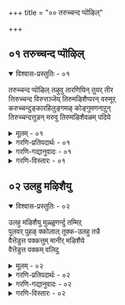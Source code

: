+++
title = "०० तरुच्चन्द प्पॊऴिल्"

+++

## ०१ तरुच्चन्द प्पॊऴिल्

<details open><summary>विश्वास-प्रस्तुतिः - ०१</summary>

तरुच्चन्द प्पॊऴिल् तऴुवु तारणियिन् तुयर् तीर  
त्तिरुच्चन्द विरुत्तञ्जॆय् तिरुमऴिशैप्परन् वरुमूर्  
करुच्चन्दुङ्कारहिलुङ्गमऴ् कोङ्गुमणनाऱुन्  
तिरुच्चन्दत्तुडन् मरुवु तिरुमऴिशैवळम् पदिये
</details>

<details><summary>मूलम् - ०१</summary>

तरुच्चन्द प्पॊऴिल् तऴुवु तारणियिन् तुयर् तीर  
त्तिरुच्चन्द विरुत्तञ्जॆय् तिरुमऴिशैप्परन् वरुमूर्  
करुच्चन्दुङ्कारहिलुङ्गमऴ् कोङ्गुमणनाऱुन्  
तिरुच्चन्दत्तुडन् मरुवु तिरुमऴिशैवळम् पदिये
</details>

<details><summary>गरणि-प्रतिपदार्थः - ०१</summary>

तरु=मरगळ, चन्दम्=सॊबगिनिन्द कूडिद, पॊऴिल्=तोपुगळिन्द, तऴुवु=सुत्तुवरिदिरुव, तारिणियिन्=भूमिय, तुयर्=सङ्कटगळु, तीर=तीरुवन्तॆ, तिरुच्चन्द विरुत्तम्=”तिरुच्चन्दविरुत्तम्”गळन्नु, शॆय्=रचिसिद, तिरुमऴिशैपरन्=तिरुमळिशैय श्रेष्ठ पुरुषनु, वरुम्= हुट्टिद, ऊर्=स्थळवॆन्दरॆ, करुचन्दुम्=प्रसिद्धवाद करिय श्रीगन्धद मरगळन्नू, कार्-करिय, अहिलुम्=अगरु मरगळन्नू, कमऴ्=कमळुत्तिरुव \(परिमळिसुव\), कोङ्गु=कोङ्गु मरगळन्नू, मणम्=सुगन्धवन्नु, नाऱुम्=बीसुव, हरडुव, तिरु=श्रीदेविय, चन्दत्तुडन्=सौन्दर्यदॊडनॆ, मरुवु=हॊन्दिकॊण्डिरुव, तिरुमऴैशै=तिरुमळिशै ऎम्ब, वळम्=सिरिसॊबगिन, पदिये=तिरुपतिये अदु\!
</details>

<details><summary>गरणि-गद्यानुवादः - ०१</summary>

अन्दवाद मरगळ तोपुगळिन्द सुत्तुवरिदिरुव भूमिय सङ्कटगळु तीरुवन्तॆ तिरुच्चन्द वृत्तवन्नु रचिसिद तिरुमळिशैय श्रेष्ठपुरुषनु हुट्टिद स्थळवॆन्दरॆ, प्रसिद्धवाद श्रीचन्दन मरगळन्नू, करिय अगरुमरगळन्नू कमळुत्तिरुव कोङ्गु मरगळन्नू, दिव्यसुगन्धवन्नु बीसि हरडुव श्रीदेविय सौन्दर्यदॊडनॆ हॊन्दिकॊण्डिरुव तिरुमळिशै ऎम्ब सिरिसॊबगिन तिरुपतिये अदु\! \(१\)
</details>

<details><summary>गरणि-विस्तारः - ०१</summary>

सृष्टिय सॊबगिनिन्द मॆरॆयुत्तिरुवुदु ई भूमण्डल. ऎत्तरवाद विशालवाद सुगन्धवन्नु सूसुव मरगळू;अवुगळ तोपुगळू भूमियमेलॆ ऎल्लॆल्लू हरडिकॊण्डिवॆ. सौन्दर्यमयवागिरुव प्रकृतिय नडुवॆ वासिसुव मानवनु अष्टे सुन्दरवाद जीवनवन्नु नडसबारदे? आदरॆ, मानवन जीवनवॆल्ल सङ्कटमयवे. भूलोकद सङ्कटगळन्नु तीरिसुवुदक्कॆ ऎडॆयिल्लवे? उण्टु. मनुष्यन ऎल्ल बगॆय दुःख सङ्कटगळन्नु

२

नीगिसुव दिव्यवाद, पवित्रवाद, स्थळगळु भूमिय मेलॆ अल्लल्लिवॆ. अवु भगवन्तन नित्यवासयोग्यवागि, रम्यवागि, प्रकृतिय भव्यतॆय स्थानवागि, भक्तरिगॆ आकर्षकवागि भगवन्तन हिरिमॆगॆ प्रत्यक्ष निदर्शनगळागि मॆरॆयुत्तवॆ. ई पवित्र स्थळगळन्नु “तिरुपति”, “दिव्यदेश”, “दिव्यक्षेत्र”, “पुण्यक्षेत्र”ऎन्दु बगॆबगॆयागि करॆयुत्तारॆ.

भरत खण्डदल्लि ई बगॆय पुण्यक्षेत्रगळु अनेकविदॆ. ऒन्दॊन्दू ऒन्दु तिरुपतिये. ऒन्दॊन्दू श्रेष्ठतॆगॆ आकर. ऒन्दॊन्दू चित्ताकर्षक. ऒन्दॊन्दरल्लियू ऒन्दॊन्दु बगॆय वैशिष्ट्य. यावुदो ऒन्दु तिरुपतियन्नु ऒब्बनु नोडिबन्दनॆन्द मात्रक्कॆ इन्नु बेरॆ यावुदन्नू नोडबेकॆम्ब हव्यासक्कॆ अवनु होगबेकादद्दिल्लवॆन्दु कैकट्टि कुळितुकॊळ्ळुवन्तिल्ल. ऒन्दागुतलॊन्दन्नु, ऎन्दरॆ ऎल्लवन्नू दर्शन माडलेबेकु. अल्लिय पवित्रतीर्थदल्लि मीयलेबेकु; भगवन्तनन्नु भक्तियिन्द सन्दर्शिसलेबेकु; तन्न सङ्कटगळन्नु अवन मुन्दॆ तोडिकॊळ्ळलेबेकु. आगले तृप्ति, आगले सन्तोष\!

“तिरुमऴिशै” ऎम्बुदु अन्थ ऒन्दु पुण्यक्षेत्र. बलुदॊड्ड श्रीगन्धद मरगळ, अगरुमरगळ देवदारु मरगळ, सुवासनॆयन्नु बीरुव अनेक मरगळ दॊड्डदॊड्ड तोपुगळिन्द तुम्बि रमणीयवागिरुवुदु आ तिरुमऴिशै क्षेत्र. आ सुगन्ध वृक्षगळ परिमळवॊन्दे सालदे? इदक्कॆ उत्तरवो ऎन्नुवन्तॆ, अल्लि भगवन्तनॊडनॆ नित्यवास माडुत्तिरुव श्रीदेविय दिव्यपरिमळवू, दिव्यतेजोमयवाद सौन्दर्यवू कूडिकॊण्डु, चेतोहारियागिदॆ. आद्दरिन्दले तिरुमऴिशै क्षेत्रक्कॆ अष्टु हॆच्चिन हिरिमॆ\!

तिरुमऴिशै ऎम्बुदु पुराणप्रसिद्धवाद महीसारक्षेत्र. अल्लि तपस्सु माडुत्तिद्द भार्गवमहर्षिगळ तपस्सन्नु भङ्गपडिसलु कनकाङ्गि ऎम्ब अप्सरकन्यॆयन्नु देवेन्द्रनु अल्लिगॆ कळुहिसिदनन्तॆ. भार्गवर तपस्सु कॆट्टितु. अदर फलवागि गण्डुमगु जनिसितु. कनकाङ्गि अदन्नु अल्लिये काडिनल्लिये बिट्टुहॊरटुहोदळु. अळुत्तिद्द मगुवन्नु ऒब्ब गोपालकनु कण्डनु. अदर वर्चस्सन्नु कण्डु आनन्दिसि, अदन्नु तन्न हॆण्डतिगॆ ऒप्पिसिदनु. अवळिगॆ मक्कळिरलिल्ल. बलुसन्तोषदिन्द अदन्नु ऎत्ति, तन्न मगुविनन्तॆये बॆळॆसलु मॊदलु माडिदळु. आदरॆ, हुट्टिदागिनिन्दलू आ मगु स्तन्यपानवन्नु माडलू इल्ल; मलमूत्रगळन्नु विसर्जिसलू इल्ल. हीगॆ, विचित्ररीतियल्लि अदु बहळ चॆनागि बॆळॆयुत्त बन्तु. मगुविन साकुतन्दॆ ऒब्ब ज्ञानियन्नु कण्डु, “अवनल्लि मगुवु आहारवन्नु तॆगॆदुकॊळ्ळदॆये, मलमूत्रगळिल्लदॆये बॆळॆयुत्तिदॆयल्ला, इदु हेगॆ साध्य”ऎन्दु केळिदनु. आ ज्ञानियु मगुविगॆ भयभक्तियिन्द स्वल्प हालन्नु अर्पिसिदनु. मगु अदन्नु कुडियितु. दिनदिनवू इदु नडॆयितु. ऒन्दु दिन, मगु कुडिद हालिन शेषवन्नु तन्न साकुतायिगॆ कॊट्टु कुडिसितु. अदरिन्द अवळु गर्भवतियागि गण्डुमगुवन्नु हडॆदळु. आ मगुवे कणिकण्णन्. अवनु मुन्दॆ “साकुमगु”विन शिष्यनागि, महात्मनादद्दु.

मगुविगॆ एळुवर्षगळ वयस्सु आदाग, अवनु तन्न साकु

३

तन्दॆतायिगळन्नु बिट्टु, देशद ऎल्ल यात्रास्थळगळन्नु सन्दर्शिसलु हॊरटनु. आ कालावधियल्लिये अवनु ऎल्ल बगॆय धर्मगळ वेदान्तवन्नू \(शाक्य, न्याय, वैशेषिक, साङ्ख्य, पातञ्जल मत्तु कापाल\) अध्ययन माडिदनु. कडॆगॆ शैव वेदान्तवन्नु दिव्यवागि विवरिसुव शिवभक्तनागि, मौनवन्नाचरिसतॊडगिदनु.

अवन हिरिमॆयन्नरित पेयाऴ्वार् ऎम्बुवरु अवन मौनवन्नु ऒन्दु विशिष्ट प्रयोग नडसि, मुरिदरु. अवनिरुव स्थळक्कॆ हत्तिरदल्लिये अवन कण्णॆदुरिगे ऒन्दु कैतोटवन्नु माडि, गिडगळन्नु तलॆकॆळगागि नॆट्टु, तूतुगळिरुव मडकॆयल्लि नीरुतुम्बि अवक्कॆ नीरॆरॆयतॊडगिदरु. हीगॆ ऎष्टुदिन कळॆयितो\! मौनिगॆ नगॆ बन्तु. नक्कू, “एनिदु निन्न हुच्चु? ऎन्द. पेयाऴ्वाररिगू अवनिगू मातुमुन्दुवरिदु, अन्दिनिन्द अवनु विष्णुविन अचलभक्तनादनु. आ विचित्र मनुष्यने” तिरुमऴिशै पिरान्-\(ऎन्दरॆ, तिरुमऴिशै हिरिमॆयवनु\). अवने “भक्तिसार” ऎन्दु सुप्रसिद्धनाद आऴ्वाररु. अवरे तिरुमऴिशै आऴ्वाररु.

तिरुमऴिशै आऴ्वाररु रचिसिरुव प्रबन्धगळु ऎरडे. “तिरुच्चन्द विरुत्तम्”ऎम्बुदु अवुगळल्लि ऎरडनॆयदु. नालायिर दिव्यप्रबन्धद मॊदलसाविरदल्लि इदन्नु ऒन्दु प्रधानवाद प्रबन्धवॆन्दु परिगणिसलागिदॆ. हॆसरु सूचिसुवन्तॆ तिरुच्चन्द विरुत्तम् ऎम्बुदु नाल्कुपादगळ ऒन्दु समपाद वृत्त विशेष. वृत्तगळ रचनॆयल्लि अनुसरिसबेकाद ऎल्ल लक्षणगळन्नू इल्लियू अनुसरिसलागिदॆ. आदरॆ, इदु बलुसुन्दरवागि, गानयोग्यवागि, रसमयवागि वेदान्तपूर्णवागिबहळ आकर्षकवागिदॆ. आद्दरिन्द, अदे हॆसरन्ने ई ग्रन्थक्कू अन्वयिसलागिदॆ.

ई तनियन् नल्लि हेळिरुवन्तॆ, तिरुमऴिशैयन्नु आवरिसिरुव प्रकृतिय परिमळिसुव सौन्दर्यवू अल्लि नॆलॆसिरुव श्रीदेविय दिव्यपरिमळ सौन्दर्यवू कूडिकॊण्डु हेगॆ अदन्नु आकर्षकवन्नागि माडिदॆयो, हागॆये तिरुच्चन्द विरुत्त प्रबन्धदल्लि लक्ष्मीदेविय मत्तु लक्ष्मीपतिय गुणगानद दिव्यसॊबगु सम्मिळितवागि प्रबन्धद हिरिमॆयन्नु हॆच्चिसिदॆ.

इन्नॊन्दु विशेष- दयास्वरूपळागिरुव श्रीदेवियॊडनॆ भगवन्तनु नित्यवास माडुव क्षेत्र भूमियमेलॆ ऎष्टु हिरिमॆयदु ऎन्दु पुण्यक्षेत्रवन्नु बायितुम्ब हॊगळुवुदु अदु. भक्तश्रेष्ठरिगॆ अवकाशकॊट्टु, आ क्षेत्रवू सह भगवन्तन सेवॆयल्लि तॊडगिरुत्तदॆयल्लवे?

४
</details>


## ०२ उलहु मऴिशैयु

<details open><summary>विश्वास-प्रस्तुतिः - ०२</summary>

उलहु मऴिशैयु मुळ्ळुणर्न्दु तम्मिऱ्  
पुलवर् पुहऴ् क्कोलाल् तूक्क-उलहु तन्नै  
वैत्तॆडुत्त पक्कत्तुम् मानीर् मऴिशैये  
वैत्तॆडुत्त पक्कम् वलिदु
</details>

<details><summary>मूलम् - ०२</summary>

उलहु मऴिशैयु मुळ्ळुणर्न्दु तम्मिऱ्  
पुलवर् पुहऴ् क्कोलाल् तूक्क-उलहु तन्नै  
वैत्तॆडुत्त पक्कत्तुम् मानीर् मऴिशैये  
वैत्तॆडुत्त पक्कम् वलिदु
</details>

<details><summary>गरणि-प्रतिपदार्थः - ०२</summary>

उलहुम्=ऎल्ला लोकगळन्नू, मऴिशैयुम्=तिरुमऴिशैयन्नू, तम्मील्=तम्मल्लिये, उळ्=मनस्सिनल्लि, उणर्न्दु=योचिसि\(परीक्षिसि\), पुलवर्=चतुर्मुख ब्रह्मनु, पुहऴ् कोलाल्=कीर्तियॆम्ब त्रासिनल्लि, तूक्क=तूगलु, उलहुतन्नै=लोकगळन्नु, वैत्तु=इट्टु, ऎडुत्त=ऎत्तुव, पक्कत्तुम्=कडॆगिन्तलू\(तट्टॆगिन्तलू\) मा=सिरिसॊबगिन \(श्रेष्ठवाद\)नीर्=स्थितिय \(रस, गुण, स्वभाव इत्यादि\)मऴिशैये=तिरुमऴिशैयन्ने\(ऒन्दन्ने\), वैत्त=इट्टु, ऎडुत्त पक्कम्=कडॆये\(तट्टॆये\), वलिदु=हॆच्चु भारवुळ्ळद्दु.
</details>

<details><summary>गरणि-गद्यानुवादः - ०२</summary>

ऎल्ला लोकगळन्नू तिरुमऴिशैयन्नू तम्म मनस्सिनल्लिये परीक्षिसि नोडबेकॆन्दु योचिसि, चतुर्मुख ब्रह्मनु कीर्तियॆम्ब त्रासिनल्लि तूगलु, लोकगळन्निट्टु ऎत्तुव कडॆगिन्तलू, तिरुमऴिशैयन्निट्टु ऎत्तुव कडॆये हॆच्चु भारद्दु.\(२\)
</details>

<details><summary>गरणि-विस्तारः - ०२</summary>

सृष्टिकर्तनाद ब्रह्मनिगॆ ऒन्दु विचित्रवाद आलोचनॆ मूडिबन्दितन्तॆ तिरुमऴिशै क्षेत्रद कीर्ति ऎष्टु ऎन्दु कण्डुकॊळ्ळबेकॆन्दु. अदक्कॆ ब्रह्मनु ऒन्दु प्रयोग नडसिदनन्तॆ. ऒन्दु त्रासन्नु सिद्धपडिसिकॊण्डनन्तॆ. अदर ऒन्दु तट्टॆयल्लि तिरुमऴिशैय कीर्तियॊन्दन्नु मात्रवे तुम्बिट्टनन्तॆ. आ त्रासिन इन्नॊन्दु तट्टॆयल्लि मिक्क ऎल्ललोकगळ कीर्तियन्नू तुम्बिट्टनन्तॆ. त्रासु ऎत्तकडॆगॆ हॆच्चु तूगुवुदु ऎन्दु नोडि ब्रह्मनिगे आश्चर्यवायितन्तॆ\! ऎल्ल लोकगळ कीर्तिगिन्तलू तिरुमऴिशैक्षेत्रद कीर्तिये हॆच्चु ऎन्दु त्रासु तोरिसिकॊट्टितन्तॆ\!

ऎन्थ सॊगसाद रूपक इदु\! वस्तुविन तूकवन्नु अळॆयलु साधन त्रासु. हागॆये वस्तुविन कीर्ति, योग्यतॆ मुन्तादवन्नु अळॆयुवुदक्कू ऒन्दु साधन बेडवे? ब्रह्म अन्थाद्दॊन्दु साधनवन्नु \(इल्लि “त्रासु”ऎन्दिद्दारॆ\)ऎत्तिकॊण्डु तिरुमऴिशै क्षेत्रद कीर्ति ऎल्लक्किन्तलू हॆच्चु ऎन्दुकण्डुकॊण्डद्दु.

प्रयोगवन्नु नडसिद बळिक, अदर फलितांशद विषयदल्लि कूलङ्कषवागि योचिसि, निर्धारक्कॆ बरबेकु. ई प्रयोगदल्लि तिरुमऴिशै क्षेत्रद कीर्ति एकॆ अष्टु हॆच्चायितु? इदु समस्यॆ.

५

आ दिव्यक्षेत्रदल्लि भगवन्तने आशॆयिन्द नॆलसिद्दानॆ. जॊतॆगॆ सिरियू सॊबगू ऎरडू कूडिकॊण्डु भगवन्तनिगॆ अल्लि ऊळिग नडसुत्तिवॆ. अन्थ दिव्यक्षेत्र अदु\!

तिरुमऴिशै क्षेत्रद कीर्ति अष्टु हॆच्चुवुदक्कॆ इन्नॊन्दु कारणवन्नु कॊडबहुदु ऎन्निसुत्तदॆ. आ क्षेत्रदल्लि हुट्टि, बॆळॆदु, भगवन्तन हिरिमॆयन्नू, श्रीवैष्णव तत्त्वगळन्नू स्वच्छन्दवागि तिरुच्चन्द वृत्तद मूलक आऴ्वाररु हॊगळि हाडिद्दरिन्द अल्लवे अदर कीर्ति अष्टु दॊड्डदागि, ऎल्ल लोकगळिगू हरडु बॆळगितल्लवे? अष्टुकीर्तियू आ तिरुमऴिशै आऴ्वाररिन्दले बन्दद्दु. अष्टू अवरिगे सल्लबेकल्लवे?
</details>